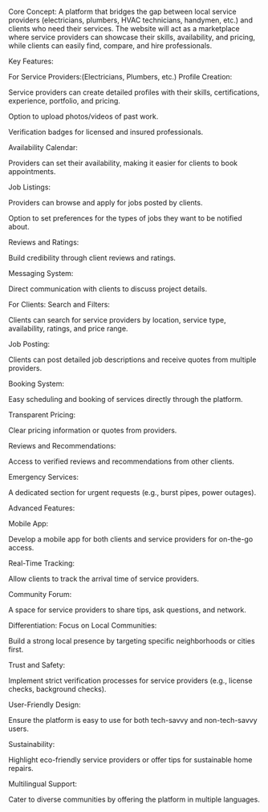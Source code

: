 Core Concept:
A platform that bridges the gap between local service providers (electricians, plumbers, HVAC technicians, handymen, etc.) and clients who need their services. The website will act as a marketplace where service providers can showcase their skills, availability, and pricing, while clients can easily find, compare, and hire professionals.


Key Features:


For Service Providers:(Electricians, Plumbers, etc.)
Profile Creation:

Service providers can create detailed profiles with their skills, certifications, experience, portfolio, and pricing.

Option to upload photos/videos of past work.

Verification badges for licensed and insured professionals.

Availability Calendar:

Providers can set their availability, making it easier for clients to book appointments.

Job Listings:

Providers can browse and apply for jobs posted by clients.

Option to set preferences for the types of jobs they want to be notified about.

Reviews and Ratings:

Build credibility through client reviews and ratings.

Messaging System:

Direct communication with clients to discuss project details.



For Clients:
Search and Filters:

Clients can search for service providers by location, service type, availability, ratings, and price range.

Job Posting:

Clients can post detailed job descriptions and receive quotes from multiple providers.

Booking System:

Easy scheduling and booking of services directly through the platform.

Transparent Pricing:

Clear pricing information or quotes from providers.

Reviews and Recommendations:

Access to verified reviews and recommendations from other clients.

Emergency Services:

A dedicated section for urgent requests (e.g., burst pipes, power outages).


Advanced Features:


Mobile App:

Develop a mobile app for both clients and service providers for on-the-go access.



Real-Time Tracking:

Allow clients to track the arrival time of service providers.



Community Forum:

A space for service providers to share tips, ask questions, and network.



Differentiation:
Focus on Local Communities:

Build a strong local presence by targeting specific neighborhoods or cities first.

Trust and Safety:

Implement strict verification processes for service providers (e.g., license checks, background checks).

User-Friendly Design:

Ensure the platform is easy to use for both tech-savvy and non-tech-savvy users.

Sustainability:

Highlight eco-friendly service providers or offer tips for sustainable home repairs.

Multilingual Support:

Cater to diverse communities by offering the platform in multiple languages.
